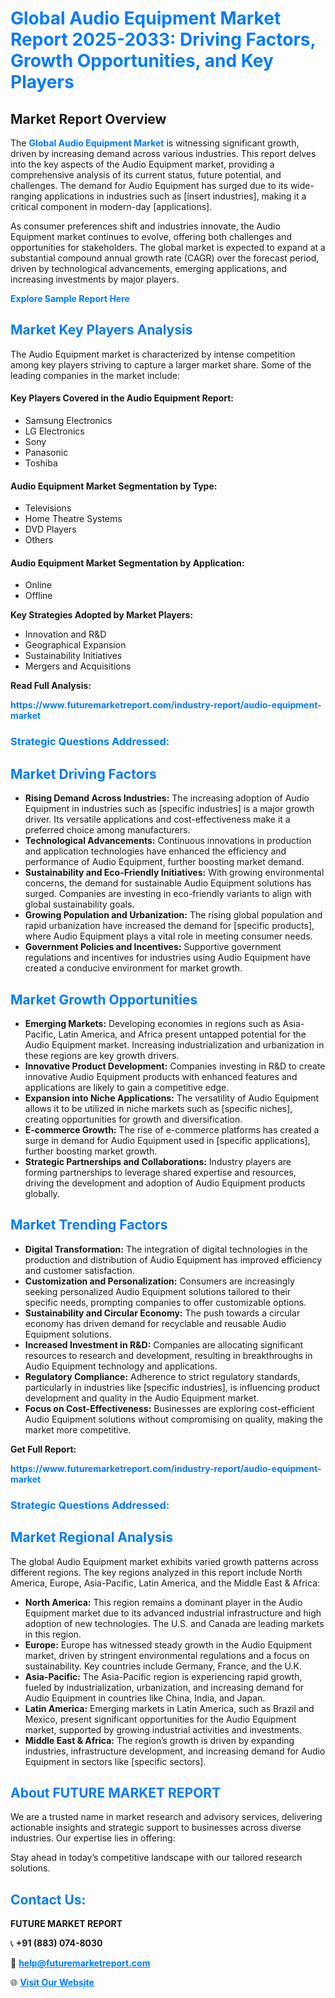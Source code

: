 <h1 style="color: #007BFF;">Global Audio Equipment Market Report 2025-2033: Driving Factors, Growth Opportunities, and Key Players</h1>

<section id="overview">
<h2>Market Report Overview</h2>
<p>The <a href="https://www.futuremarketreport.com/industry-report/audio-equipment-market" style="color: #007BFF; text-decoration: none;"><strong>Global Audio Equipment Market</strong></a> is witnessing significant growth, driven by increasing demand across various industries. This report delves into the key aspects of the Audio Equipment market, providing a comprehensive analysis of its current status, future potential, and challenges. The demand for Audio Equipment has surged due to its wide-ranging applications in industries such as [insert industries], making it a critical component in modern-day [applications].</p>
<p>As consumer preferences shift and industries innovate, the Audio Equipment market continues to evolve, offering both challenges and opportunities for stakeholders. The global market is expected to expand at a substantial compound annual growth rate (CAGR) over the forecast period, driven by technological advancements, emerging applications, and increasing investments by major players.</p>
</section>

<section id="overview">
<p><a href="https://www.futuremarketreport.com/request-sample/reportId=34596" style="color: #007BFF; text-decoration: none;"><strong>Explore Sample Report Here</strong></a></p>
</section>

<section id="key-players">
<h2 style="color: #007BFF;">Market Key Players Analysis</h2>
<p>The Audio Equipment market is characterized by intense competition among key players striving to capture a larger market share. Some of the leading companies in the market include:</p>
<h4>Key Players Covered in the Audio Equipment Report:</h4>
<ul><li>Samsung Electronics</li><li>LG Electronics</li><li>Sony</li><li>Panasonic</li><li>Toshiba</li></ul>
<h4>Audio Equipment Market Segmentation by Type:</h4>
<ul><li>Televisions</li><li>Home Theatre Systems</li><li>DVD Players</li><li>Others</li></ul>

<h4>Audio Equipment Market Segmentation by Application:</h4>
<ul><li>Online</li><li>Offline</li></ul>
<p><strong>Key Strategies Adopted by Market Players:</strong></p>
<ul>
<li>Innovation and R&D</li>
<li>Geographical Expansion</li>
<li>Sustainability Initiatives</li>
<li>Mergers and Acquisitions</li>
</ul>
</section>

<section>
<p><strong>Read Full Analysis: </strong></p><a href="https://www.futuremarketreport.com/industry-report/audio-equipment-market" style="color: #007BFF; text-decoration: none;"><strong>https://www.futuremarketreport.com/industry-report/audio-equipment-market</strong></a>
<h3 style="color: #007BFF;">Strategic Questions Addressed:</h3>
</section>

<section id="driving-factors">
<h2 style="color: #007BFF;">Market Driving Factors</h2>
<ul>
<li><strong>Rising Demand Across Industries:</strong> The increasing adoption of Audio Equipment in industries such as [specific industries] is a major growth driver. Its versatile applications and cost-effectiveness make it a preferred choice among manufacturers.</li>
<li><strong>Technological Advancements:</strong> Continuous innovations in production and application technologies have enhanced the efficiency and performance of Audio Equipment, further boosting market demand.</li>
<li><strong>Sustainability and Eco-Friendly Initiatives:</strong> With growing environmental concerns, the demand for sustainable Audio Equipment solutions has surged. Companies are investing in eco-friendly variants to align with global sustainability goals.</li>
<li><strong>Growing Population and Urbanization:</strong> The rising global population and rapid urbanization have increased the demand for [specific products], where Audio Equipment plays a vital role in meeting consumer needs.</li>
<li><strong>Government Policies and Incentives:</strong> Supportive government regulations and incentives for industries using Audio Equipment have created a conducive environment for market growth.</li>
</ul>
</section>

<section id="growth-opportunities">
<h2 style="color: #007BFF;">Market Growth Opportunities</h2>
<ul>
<li><strong>Emerging Markets:</strong> Developing economies in regions such as Asia-Pacific, Latin America, and Africa present untapped potential for the Audio Equipment market. Increasing industrialization and urbanization in these regions are key growth drivers.</li>
<li><strong>Innovative Product Development:</strong> Companies investing in R&D to create innovative Audio Equipment products with enhanced features and applications are likely to gain a competitive edge.</li>
<li><strong>Expansion into Niche Applications:</strong> The versatility of Audio Equipment allows it to be utilized in niche markets such as [specific niches], creating opportunities for growth and diversification.</li>
<li><strong>E-commerce Growth:</strong> The rise of e-commerce platforms has created a surge in demand for Audio Equipment used in [specific applications], further boosting market growth.</li>
<li><strong>Strategic Partnerships and Collaborations:</strong> Industry players are forming partnerships to leverage shared expertise and resources, driving the development and adoption of Audio Equipment products globally.</li>
</ul>
</section>

<section id="trending-factors">
<h2 style="color: #007BFF;">Market Trending Factors</h2>
<ul>
<li><strong>Digital Transformation:</strong> The integration of digital technologies in the production and distribution of Audio Equipment has improved efficiency and customer satisfaction.</li>
<li><strong>Customization and Personalization:</strong> Consumers are increasingly seeking personalized Audio Equipment solutions tailored to their specific needs, prompting companies to offer customizable options.</li>
<li><strong>Sustainability and Circular Economy:</strong> The push towards a circular economy has driven demand for recyclable and reusable Audio Equipment solutions.</li>
<li><strong>Increased Investment in R&D:</strong> Companies are allocating significant resources to research and development, resulting in breakthroughs in Audio Equipment technology and applications.</li>
<li><strong>Regulatory Compliance:</strong> Adherence to strict regulatory standards, particularly in industries like [specific industries], is influencing product development and quality in the Audio Equipment market.</li>
<li><strong>Focus on Cost-Effectiveness:</strong> Businesses are exploring cost-efficient Audio Equipment solutions without compromising on quality, making the market more competitive.</li>
</ul>
</section>

<section>
<p><strong>Get Full Report: </strong></p><a href="https://www.futuremarketreport.com/industry-report/audio-equipment-market" style="color: #007BFF; text-decoration: none;"><strong>https://www.futuremarketreport.com/industry-report/audio-equipment-market</strong></a>
<h3 style="color: #007BFF;">Strategic Questions Addressed:</h3>
</section>


<section id="regional-analysis">
<h2 style="color: #007BFF;">Market Regional Analysis</h2>
<p>The global Audio Equipment market exhibits varied growth patterns across different regions. The key regions analyzed in this report include North America, Europe, Asia-Pacific, Latin America, and the Middle East & Africa:</p>
<ul>
<li><strong>North America:</strong> This region remains a dominant player in the Audio Equipment market due to its advanced industrial infrastructure and high adoption of new technologies. The U.S. and Canada are leading markets in this region.</li>
<li><strong>Europe:</strong> Europe has witnessed steady growth in the Audio Equipment market, driven by stringent environmental regulations and a focus on sustainability. Key countries include Germany, France, and the U.K.</li>
<li><strong>Asia-Pacific:</strong> The Asia-Pacific region is experiencing rapid growth, fueled by industrialization, urbanization, and increasing demand for Audio Equipment in countries like China, India, and Japan.</li>
<li><strong>Latin America:</strong> Emerging markets in Latin America, such as Brazil and Mexico, present significant opportunities for the Audio Equipment market, supported by growing industrial activities and investments.</li>
<li><strong>Middle East & Africa:</strong> The region’s growth is driven by expanding industries, infrastructure development, and increasing demand for Audio Equipment in sectors like [specific sectors].</li>
</ul>
</section>

<footer>
<h2 style="color: #007BFF;">About FUTURE MARKET REPORT</h2>
<p>We are a trusted name in market research and advisory services, delivering actionable insights and strategic support to businesses across diverse industries. Our expertise lies in offering:</p>

<p>Stay ahead in today’s competitive landscape with our tailored research solutions.</p>

<h2 style="color: #007BFF;">Contact Us:</h2>
<p><strong>FUTURE MARKET REPORT</strong></p>
<p>📞 <strong>+91 (883) 074-8030</strong></p>
<p>📧 <strong><a href="mailto:help@futuremarketreport.com" style="color: #007BFF;">help@futuremarketreport.com</a></strong></p>
<p>🌐 <strong><a href="https://www.futuremarketreport.com/" style="color: #007BFF;">Visit Our Website</a></strong></p>
</footer>